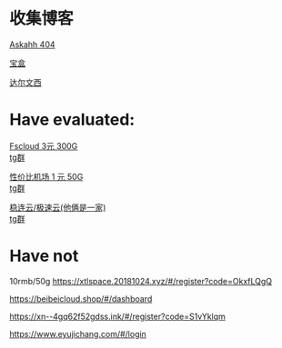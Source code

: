 # 收集博客
[Askahh 404](https://askahh.com/archives/26/)

[宝盒](https://ccbaohe.com/jcjd.html)

[达尔文西](https://www.youtube.com/@isdewx)


# Have evaluated:
[Fscloud 3元 300G](https://123.fscloud.cc/#/dashboard)  <br>[tg群](https://t.me/fscloud2)

[性价比机场 1 元 50G](https://xingjiabijichang.vip/#/ticket)<br> [tg群](https://t.me/xingjiabijichang)

[稳连云/极速云(他俩是一家)](https://xn--fpzt75b.com/#/plan/11)<br>[tg群](https://t.me/wlyqun)

# Have not
10rmb/50g https://xtlspace.20181024.xyz/#/register?code=OkxfLQgQ

https://beibeicloud.shop/#/dashboard

https://xn--4gq62f52gdss.ink/#/register?code=S1vYklqm

https://www.eyujichang.com/#/login

